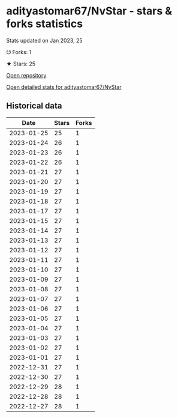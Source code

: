 # adityastomar67/NvStar - stars & forks statistics

Stats updated on Jan 2023, 25

☋ Forks: 1

★ Stars: 25

[Open repository](https://github.com/adityastomar67/NvStar)

[Open detailed stats for adityastomar67/NvStar](https://reviewgithub.com/rep/adityastomar67/NvStar)

## Historical data
| Date | Stars | Forks |
|------|-------|-------|
| 2023-01-25 | 25 | 1 | 
| 2023-01-24 | 26 | 1 | 
| 2023-01-23 | 26 | 1 | 
| 2023-01-22 | 26 | 1 | 
| 2023-01-21 | 27 | 1 | 
| 2023-01-20 | 27 | 1 | 
| 2023-01-19 | 27 | 1 | 
| 2023-01-18 | 27 | 1 | 
| 2023-01-17 | 27 | 1 | 
| 2023-01-15 | 27 | 1 | 
| 2023-01-14 | 27 | 1 | 
| 2023-01-13 | 27 | 1 | 
| 2023-01-12 | 27 | 1 | 
| 2023-01-11 | 27 | 1 | 
| 2023-01-10 | 27 | 1 | 
| 2023-01-09 | 27 | 1 | 
| 2023-01-08 | 27 | 1 | 
| 2023-01-07 | 27 | 1 | 
| 2023-01-06 | 27 | 1 | 
| 2023-01-05 | 27 | 1 | 
| 2023-01-04 | 27 | 1 | 
| 2023-01-03 | 27 | 1 | 
| 2023-01-02 | 27 | 1 | 
| 2023-01-01 | 27 | 1 | 
| 2022-12-31 | 27 | 1 | 
| 2022-12-30 | 27 | 1 | 
| 2022-12-29 | 28 | 1 | 
| 2022-12-28 | 28 | 1 | 
| 2022-12-27 | 28 | 1 | 

